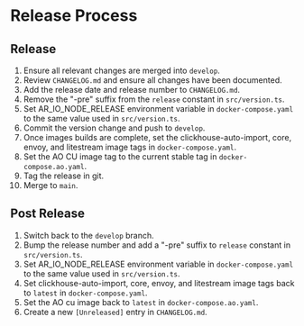 # Release Process

## Release

1. Ensure all relevant changes are merged into `develop`.
2. Review `CHANGELOG.md` and ensure all changes have been documented.
3. Add the release date and release number to `CHANGELOG.md`.
4. Remove the "-pre" suffix from the `release` constant in `src/version.ts`.
5. Set AR_IO_NODE_RELEASE environment variable in `docker-compose.yaml` to the
   same value used in `src/version.ts`.
6. Commit the version change and push to `develop`.
7. Once images builds are complete, set the clickhouse-auto-import, core,
   envoy, and litestream image tags in `docker-compose.yaml`.
8. Set the AO CU image tag to the current stable tag in
   `docker-compose.ao.yaml`.
9. Tag the release in git.
10. Merge to `main`.

## Post Release

1. Switch back to the `develop` branch.
2. Bump the release number and add a "-pre" suffix to `release` constant in
   `src/version.ts`.
3. Set AR_IO_NODE_RELEASE environment variable in `docker-compose.yaml` to the
   same value used in `src/version.ts`.
4. Set clickhouse-auto-import, core, envoy, and litestream image tags back to
   `latest` in `docker-compose.yaml`.
5. Set the AO cu image back to `latest` in `docker-compose.ao.yaml`.
6. Create a new `[Unreleased]` entry in `CHANGELOG.md`.
